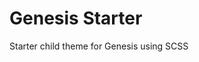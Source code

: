 # Genesis Starter

Starter child theme for Genesis using SCSS

<!-- genesis class filters - https://wpbeaches.com/adding-attribute-html-section-genesis/ -->
